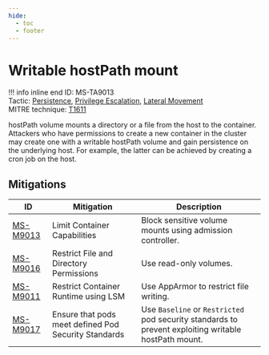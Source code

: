 ```yaml
---
hide:
  - toc
  - footer
---
```


# Writable hostPath mount

!!! info inline end
    ID: MS-TA9013<br>
    Tactic: [Persistence](../tactics/Persistence/index.md), [Privilege Escalation](../tactics/PrivilegeEscalation/index.md), [Lateral Movement](../tactics/LateralMovement/index.md) <br>
    MITRE technique: [T1611](https://attack.mitre.org/techniques/T1611/)

hostPath volume mounts a directory or a file from the host to the container. Attackers who have permissions to create a new container in the cluster may create one with a writable hostPath volume and gain persistence on the underlying host. For example, the latter can be achieved by creating a cron job on the host.

## Mitigations

|ID|Mitigation|Description|
|--|----------|-----------|
|[MS-M9013](../mitigations/MS-M9013%20Limit%20Container%20Capabilities.md)|Limit Container Capabilities|Block sensitive volume mounts using admission controller.|
|[MS-M9016](../mitigations/MS-M9016%20Restrict%20File%20and%20Directory%20Permissions.md)|Restrict File and Directory Permissions|Use read-only volumes.|
|[MS-M9011](../mitigations/MS-M9011%20Restrict%20Container%20Runtime%20using%20LSM.md)|Restrict Container Runtime using LSM|Use AppArmor to restrict file writing.|
|[MS-M9017](../mitigations/MS-M9017%20Ensure%20that%20pods%20meet%20defined%20Pod%20Security%20Standards.md)|Ensure that pods meet defined Pod Security Standards|Use `Baseline` or `Restricted` pod security standards to prevent exploiting writable hostPath mount.|